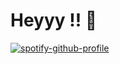 # Heyyy !! 💞 

[![spotify-github-profile](https://spotify-github-profile.kittinanx.com/api/view?uid=snv3tnsbmj90vrucn6l5kilmy&cover_image=true&theme=natemoo-re&show_offline=false&background_color=121212&interchange=false&bar_color=53b14f&bar_color_cover=true)](https://github.com/kittinan/spotify-github-profile)
